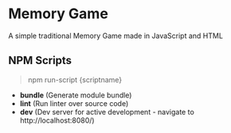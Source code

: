 # Memory Game
A simple traditional Memory Game made in JavaScript and HTML

## NPM Scripts

> npm run-script {scriptname}

* **bundle** (Generate module bundle)
* **lint** (Run linter over source code)
* **dev** (Dev server for active development - navigate to http://localhost:8080/)
